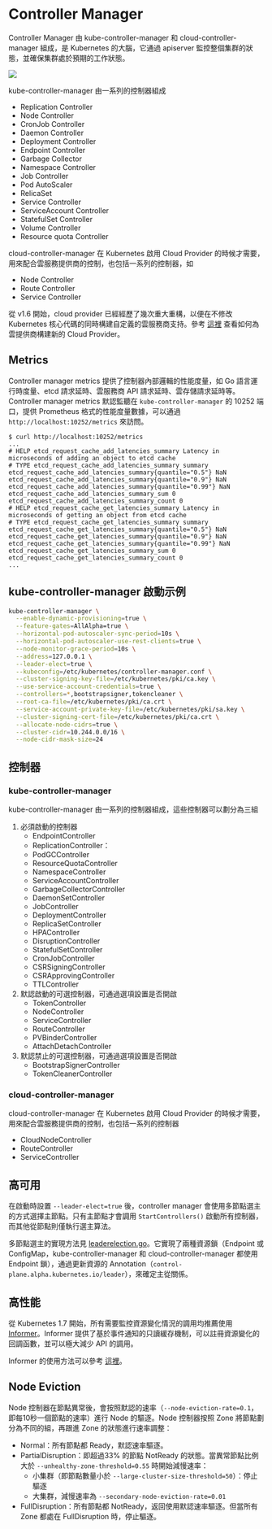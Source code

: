 # Controller Manager

Controller Manager 由 kube-controller-manager 和 cloud-controller-manager 組成，是 Kubernetes 的大腦，它通過 apiserver 監控整個集群的狀態，並確保集群處於預期的工作狀態。

![](images/post-ccm-arch.png)

kube-controller-manager 由一系列的控制器組成

- Replication Controller
- Node Controller
- CronJob Controller
- Daemon Controller
- Deployment Controller
- Endpoint Controller
- Garbage Collector
- Namespace Controller
- Job Controller
- Pod AutoScaler
- RelicaSet
- Service Controller
- ServiceAccount Controller
- StatefulSet Controller
- Volume Controller
- Resource quota Controller

cloud-controller-manager 在 Kubernetes 啟用 Cloud Provider 的時候才需要，用來配合雲服務提供商的控制，也包括一系列的控制器，如

- Node Controller
- Route Controller
- Service Controller

從 v1.6 開始，cloud provider 已經經歷了幾次重大重構，以便在不修改 Kubernetes 核心代碼的同時構建自定義的雲服務商支持。參考 [這裡](../plugins/cloud-provider.md) 查看如何為雲提供商構建新的 Cloud Provider。

## Metrics

Controller manager metrics 提供了控制器內部邏輯的性能度量，如 Go 語言運行時度量、etcd 請求延時、雲服務商 API 請求延時、雲存儲請求延時等。Controller manager metrics 默認監聽在 `kube-controller-manager` 的 10252 端口，提供 Prometheus 格式的性能度量數據，可以通過 `http://localhost:10252/metrics` 來訪問。

```
$ curl http://localhost:10252/metrics
...
# HELP etcd_request_cache_add_latencies_summary Latency in microseconds of adding an object to etcd cache
# TYPE etcd_request_cache_add_latencies_summary summary
etcd_request_cache_add_latencies_summary{quantile="0.5"} NaN
etcd_request_cache_add_latencies_summary{quantile="0.9"} NaN
etcd_request_cache_add_latencies_summary{quantile="0.99"} NaN
etcd_request_cache_add_latencies_summary_sum 0
etcd_request_cache_add_latencies_summary_count 0
# HELP etcd_request_cache_get_latencies_summary Latency in microseconds of getting an object from etcd cache
# TYPE etcd_request_cache_get_latencies_summary summary
etcd_request_cache_get_latencies_summary{quantile="0.5"} NaN
etcd_request_cache_get_latencies_summary{quantile="0.9"} NaN
etcd_request_cache_get_latencies_summary{quantile="0.99"} NaN
etcd_request_cache_get_latencies_summary_sum 0
etcd_request_cache_get_latencies_summary_count 0
...
```

## kube-controller-manager 啟動示例

```sh
kube-controller-manager \
  --enable-dynamic-provisioning=true \
  --feature-gates=AllAlpha=true \
  --horizontal-pod-autoscaler-sync-period=10s \
  --horizontal-pod-autoscaler-use-rest-clients=true \
  --node-monitor-grace-period=10s \
  --address=127.0.0.1 \
  --leader-elect=true \
  --kubeconfig=/etc/kubernetes/controller-manager.conf \
  --cluster-signing-key-file=/etc/kubernetes/pki/ca.key \
  --use-service-account-credentials=true \
  --controllers=*,bootstrapsigner,tokencleaner \
  --root-ca-file=/etc/kubernetes/pki/ca.crt \
  --service-account-private-key-file=/etc/kubernetes/pki/sa.key \
  --cluster-signing-cert-file=/etc/kubernetes/pki/ca.crt \
  --allocate-node-cidrs=true \
  --cluster-cidr=10.244.0.0/16 \
  --node-cidr-mask-size=24
```

## 控制器

### kube-controller-manager

kube-controller-manager 由一系列的控制器組成，這些控制器可以劃分為三組

1. 必須啟動的控制器
   - EndpointController
   - ReplicationController：
   - PodGCController
   - ResourceQuotaController
   - NamespaceController
   - ServiceAccountController
   - GarbageCollectorController
   - DaemonSetController
   - JobController
   - DeploymentController
   - ReplicaSetController
   - HPAController
   - DisruptionController
   - StatefulSetController
   - CronJobController
   - CSRSigningController
   - CSRApprovingController
   - TTLController
2. 默認啟動的可選控制器，可通過選項設置是否開啟
   - TokenController
   - NodeController
   - ServiceController
   - RouteController
   - PVBinderController
   - AttachDetachController
3. 默認禁止的可選控制器，可通過選項設置是否開啟
   - BootstrapSignerController
   - TokenCleanerController

### cloud-controller-manager

cloud-controller-manager 在 Kubernetes 啟用 Cloud Provider 的時候才需要，用來配合雲服務提供商的控制，也包括一系列的控制器

- CloudNodeController
- RouteController
- ServiceController

## 高可用

在啟動時設置 `--leader-elect=true` 後，controller manager 會使用多節點選主的方式選擇主節點。只有主節點才會調用 `StartControllers()` 啟動所有控制器，而其他從節點則僅執行選主算法。

多節點選主的實現方法見 [leaderelection.go](https://github.com/kubernetes/client-go/blob/master/tools/leaderelection/leaderelection.go)。它實現了兩種資源鎖（Endpoint 或 ConfigMap，kube-controller-manager 和 cloud-controller-manager 都使用 Endpoint 鎖），通過更新資源的 Annotation（`control-plane.alpha.kubernetes.io/leader`），來確定主從關係。

## 高性能

從 Kubernetes 1.7 開始，所有需要監控資源變化情況的調用均推薦使用 [Informer](https://github.com/kubernetes/client-go/blob/master/tools/cache/shared_informer.go)。Informer 提供了基於事件通知的只讀緩存機制，可以註冊資源變化的回調函數，並可以極大減少 API 的調用。

Informer 的使用方法可以參考 [這裡](https://github.com/feiskyer/kubernetes-handbook/tree/master/examples/client/informer)。

## Node Eviction

Node 控制器在節點異常後，會按照默認的速率（`--node-eviction-rate=0.1`，即每10秒一個節點的速率）進行 Node 的驅逐。Node 控制器按照 Zone 將節點劃分為不同的組，再跟進 Zone 的狀態進行速率調整：

- Normal：所有節點都 Ready，默認速率驅逐。
- PartialDisruption：即超過33% 的節點 NotReady 的狀態。當異常節點比例大於 `--unhealthy-zone-threshold=0.55` 時開始減慢速率：
  - 小集群（即節點數量小於 `--large-cluster-size-threshold=50`）：停止驅逐
  - 大集群，減慢速率為 `--secondary-node-eviction-rate=0.01`
- FullDisruption：所有節點都 NotReady，返回使用默認速率驅逐。但當所有 Zone 都處在 FullDisruption 時，停止驅逐。

